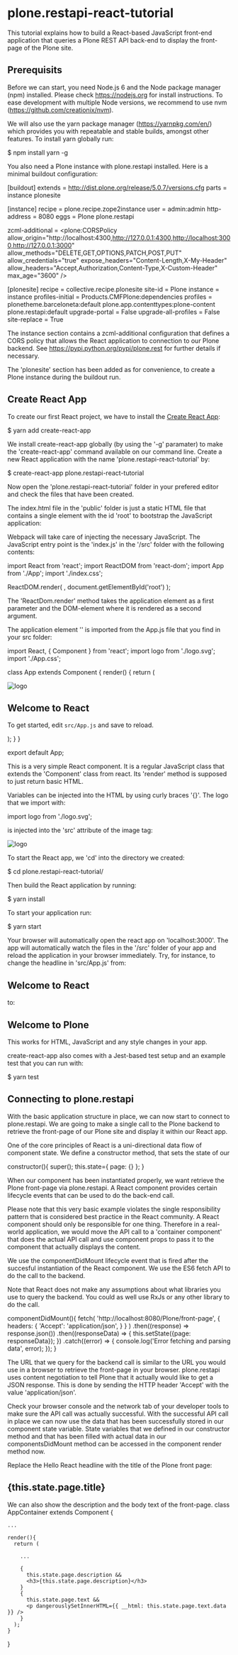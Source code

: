 plone.restapi-react-tutorial
============================

This tutorial explains how to build a React-based JavaScript front-end application that queries a Plone REST API back-end to display the front-page of the Plone site.

Prerequisits
------------

Before we can start, you need Node.js 6 and the Node package manager (npm) installed. Please check https://nodejs.org for install instructions.
To ease development with multiple Node versions, we recommend to use nvm (https://github.com/creationix/nvm).

We will also use the yarn package manager (https://yarnpkg.com/en/) which provides you with repeatable and stable builds, amongst other features. To install yarn globally run:

  $ npm install yarn -g

You also need a Plone instance with plone.restapi installed. Here is a minimal buildout configuration:

  [buildout]
  extends = http://dist.plone.org/release/5.0.7/versions.cfg
  parts = instance
          plonesite

  [instance]
  recipe = plone.recipe.zope2instance
  user = admin:admin
  http-address = 8080
  eggs =
      Plone
      plone.restapi

  zcml-additional =
    <configure xmlns="http://namespaces.zope.org/zope"
              xmlns:plone="http://namespaces.plone.org/plone">
    <plone:CORSPolicy
      allow_origin="http://localhost:4300,http://127.0.0.1:4300,http://localhost:3000,http://127.0.0.1:3000"
      allow_methods="DELETE,GET,OPTIONS,PATCH,POST,PUT"
      allow_credentials="true"
      expose_headers="Content-Length,X-My-Header"
      allow_headers="Accept,Authorization,Content-Type,X-Custom-Header"
      max_age="3600"
      />
    </configure>

  [plonesite]
  recipe = collective.recipe.plonesite
  site-id = Plone
  instance = instance
  profiles-initial = Products.CMFPlone:dependencies
  profiles =
      plonetheme.barceloneta:default
      plone.app.contenttypes:plone-content
      plone.restapi:default
  upgrade-portal = False
  upgrade-all-profiles = False
  site-replace = True

The instance section contains a zcml-additional configuration that defines a CORS policy that allows the React application to connection to our Plone backend. See https://pypi.python.org/pypi/plone.rest for further details if necessary.

The 'plonesite' section has been added as for convenience, to create a Plone instance during the buildout run.


Create React App
----------------

To create our first React project, we have to install the [Create React App](https://github.com/facebookincubator/create-react-app):

  $ yarn add create-react-app

We install create-react-app globally (by using the '-g' paramater) to make the 'create-react-app' command available on our command line.
Create a new React application with the name 'plone.restapi-react-tutorial' by:

  $ create-react-app plone.restapi-react-tutorial

Now open the 'plone.restapi-react-tutorial' folder in your prefered editor and check the files that have been created.

The index.html file in the 'public' folder is just a static HTML file that contains a single element with the id 'root' to bootstrap the JavaScript application:

  <div id="root"></div>

Webpack will take care of injecting the necessary JavaScript.
The JavaScript entry point is the 'index.js' in the '/src' folder with the following contents:

  import React from 'react';
  import ReactDOM from 'react-dom';
  import App from './App';
  import './index.css';

  ReactDOM.render(
    <App />,
    document.getElementById('root')
  );

The 'ReactDom.render' method takes the application element as a first parameter and the DOM-element where it is rendered as a second argument.

The application element '<App />' is imported from the App.js file that you find in your src folder:

  import React, { Component } from 'react';
  import logo from './logo.svg';
  import './App.css';

  class App extends Component {
    render() {
      return (
        <div className="App">
          <div className="App-header">
            <img src={logo} className="App-logo" alt="logo" />
            <h2>Welcome to React</h2>
          </div>
          <p className="App-intro">
            To get started, edit <code>src/App.js</code> and save to reload.
          </p>
        </div>
      );
    }
  }

  export default App;

This is a very simple React component.
It is a regular JavaScript class that extends the 'Component' class from react.
Its 'render' method is supposed to just return basic HTML.

Variables can be injected into the HTML by using curly braces '{}'.
The logo that we import with:

  import logo from './logo.svg';

is injected into the 'src' attribute of the image tag:

  <img src={logo} className="App-logo" alt="logo" />

To start the React app, we 'cd' into the directory we created:

  $ cd plone.restapi-react-tutorial/

Then build the React application by running:

  $ yarn install

To start your application run:

  $ yarn start

Your browser will automatically open the react app on 'localhost:3000'.
The app will automatically watch the files in the '/src' folder of your app and reload the application in your browser immediately.
Try, for instance, to change the headline in 'src/App.js' from:

  <h2>Welcome to React</h2>

to:

  <h2>Welcome to Plone</h2>

This works for HTML, JavaScript and any style changes in your app.

create-react-app also comes with a Jest-based test setup and an example test that you can run with:

  $ yarn test


Connecting to plone.restapi
---------------------------

With the basic application structure in place, we can now start to connect to plone.restapi.
We are going to make a single call to the Plone backend to retrieve the front-page of our Plone site and display it within our React app.

One of the core principles of React is a uni-directional data flow of component state. We define a constructor method, that sets the state of our

  constructor(){
    super();
    this.state={
      page: {}
    };
  }

When our component has been instantiated properly, we want retrieve the Plone front-page via plone.restapi. A React component provides certain lifecycle events that can be used to do the back-end call.

Please note that this very basic example violates the single responsibility pattern that is considered best practice in the React community. A React component should only be responsible for one thing. Therefore in a real-world application, we would move the API call to a 'container component' that does the actual API call and use component props to pass it to the component that actually displays the content.

We use the componentDidMount lifecycle event that is fired after the succesful instantiation of the React component. We use the ES6 fetch API to do the call to the backend.

Note that React does not make any assumptions about what libraries you use to query the backend. You could as well use RxJs or any other library to do the call.

  componentDidMount(){
    fetch(
      'http://localhost:8080/Plone/front-page',
      {
        headers: {
          'Accept': 'application/json',
        }
      }
    )
    .then((response) => response.json())
    .then((responseData) => {
      this.setState({page: responseData});
    })
    .catch((error) => {
      console.log('Error fetching and parsing data', error);
    });
  }

The URL that we query for the backend call is similar to the URL you would use in a browser to retrieve the front-page in your browser. plone.restapi uses content negotiation to tell Plone that it actually would like to get a JSON response. This is done by sending the HTTP header 'Accept' with the value 'application/json'.

Check your browser console and the network tab of your developer tools to make sure the API call was actually successful.
With the successful API call in place we can now use the data that has been successfully stored in our component state variable.
State variables that we defined in our constructor method and that has been filled with actual data in our componentsDidMount method can be accessed in the component render method now.

Replace the Hello React headline with the title of the Plone front page:

<h2>{this.state.page.title}</h2>

We can also show the description and the body text of the front-page.
  class AppContainer extends Component {

    ...

    render(){
      return (

        ...

        {
          this.state.page.description &&
          <h3>{this.state.page.description}</h3>
        }
        {
          this.state.page.text &&
          <p dangerouslySetInnerHTML={{ __html: this.state.page.text.data }} />
        }
      );
    }
  }
